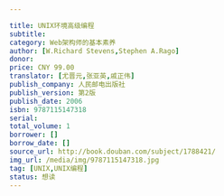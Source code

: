 ```yaml
---

title: UNIX环境高级编程
subtitle:
category: Web架构师的基本素养
author: [W.Richard Stevens,Stephen A.Rago]
donor: 
price: CNY 99.00
translator: [尤晋元,张亚英,戚正伟]
publish_company: 人民邮电出版社
publish_version: 第2版
publish_date: 2006
isbn: 9787115147318
serial: 
total_volume: 1
borrower: []
borrow_date: []
source_url: http://book.douban.com/subject/1788421/
img_url: /media/img/9787115147318.jpg
tag: [UNIX,UNIX编程]
status: 想读
---
```

